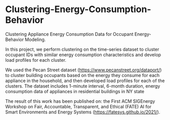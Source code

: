 # Clustering-Energy-Consumption-Behavior
Clustering Appliance Energy Consumption Data for Occupant Energy-Behavior Modeling.

In this project, we perform clustering on the time-series dataset to cluster occupant IDs with similar energy consumption characteristics and develop load profiles for each cluster. 

We used the Pecan Street dataset (https://www.pecanstreet.org/dataport/) to cluster building occupants based on the energy they consume for each appliance in the household, and then developed load profiles for each of the clusters.
The dataset includes 1-minute interval, 6-month duration, energy consumption data of appliances in residential buildings in NY state

The result of this work has been published on: the First ACM SIGEnergy Workshop on Fair, Accountable, Transparent, and Ethical (FATE) AI for Smart Environments and Energy Systems (https://fatesys.github.io/2021/).

